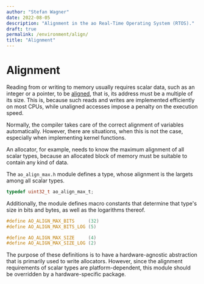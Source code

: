 ```yaml
---
author: "Stefan Wagner"
date: 2022-08-05
description: "Alignment in the ao Real-Time Operating System (RTOS)."
draft: true
permalink: /environment/align/
title: "Alignment"
---
```


# Alignment

Reading from or writing to memory usually requires scalar data, such as an integer or a pointer, to be [aligned](https://en.wikipedia.org/wiki/Data_structure_alignment), that is, its address must be a multiple of its size. This is, because such reads and writes are implemented efficiently on most CPUs, while unaligned accesses impose a penalty on the execution speed.

Normally, the compiler takes care of the correct alignment of variables automatically. However, there are situations, when this is not the case, especially when implementing kernel functions.

An allocator, for example, needs to know the maximum alignment of all scalar types, because an allocated block of memory must be suitable to contain any kind of data. 

The `ao_align_max.h` module defines a type, whose alignment is the largets among all scalar types.

```c
typedef uint32_t ao_align_max_t;
```

Additionally, the module defines macro constants that determine that type's size in bits and bytes, as well as the logarithms thereof.

```c
#define AO_ALIGN_MAX_BITS     (32)
#define AO_ALIGN_MAX_BITS_LOG (5)
```

```c
#define AO_ALIGN_MAX_SIZE     (4)
#define AO_ALIGN_MAX_SIZE_LOG (2)
```

The purpose of these definitions is to have a hardware-agnostic abstraction that is primarily used to write allocators. However, since the alignment requirements of scalar types are platform-dependent, this module should be overridden by a hardware-specific package.

